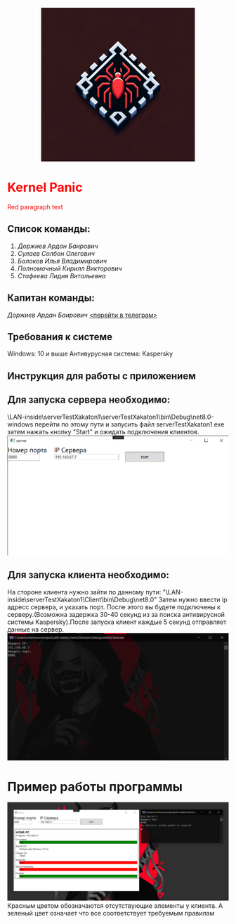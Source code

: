 
<p align="center">
  <img src="https://github.com/ardan03/LAN-inside/blob/master/kernel_panic.png" width="350" title="hover text">
  
</p>
<h1 style="color: red">Kernel Panic
</h1>

<body>
  <p style="color:red;">Red paragraph text</p>
</body>

## Список команды:
1. *Доржиев Ардан Баирович*
2. *Сулаев Солбон Олегович*
3. *Болоков Илья Владимирович*
4. *Полномочный Кирилл Викторович*
5. *Стафеева Лидия Витальевна*

## Капитан команды: 
*Доржиев Ардан Баирович* [<перейти в телеграм>](https://t.me/baklagane)


## Требования к системе
Windows: 10 и выше
Антивурусная система: Kaspersky


## Инструкция для работы с приложением

## Для запуска сервера необходимо:
\LAN-inside\serverTestXakaton1\serverTestXakaton1\bin\Debug\net8.0-windows перейти по этому пути и запусить файл serverTestXakaton1.exe
затем нажать кнопку "Start" и ожидать подключения клиентов.
![Photo server](https://github.com/ardan03/LAN-inside/blob/master/Server1.png)


## Для запуска клиента необходимо:
На стороне клиента нужно зайти по данному пути: "\LAN-inside\serverTestXakaton1\Client\bin\Debug\net8.0"
Затем нужно ввести ip адресс сервера, и указать порт. После этого вы будете подключены к серверу.(Возможна задержка 30-40 секунд из за поиска антивирусной системы Kaspersky).После запуска клиент каждые 5 секунд отправляет данные на сервер.
![Client](https://github.com/ardan03/LAN-inside/blob/master/Client.png)
# Пример работы программы
![StartProgram](https://github.com/ardan03/LAN-inside/blob/master/StartProgram.png)
Красным цветом обозначаются отсутствующие элементы у клиента. А зеленый цвет означает что все соответствует требуемым правилам
